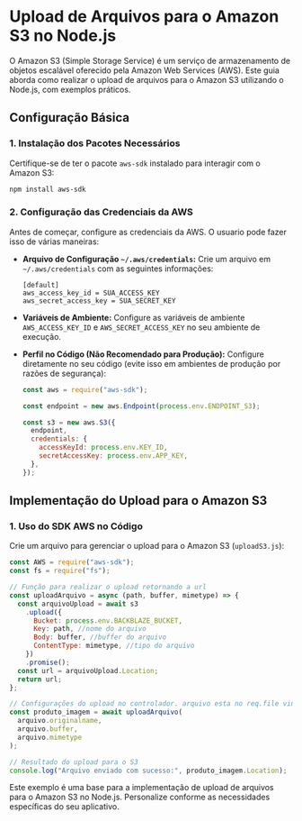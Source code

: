 # Upload de Arquivos para o Amazon S3 no Node.js

O Amazon S3 (Simple Storage Service) é um serviço de armazenamento de objetos escalável oferecido pela Amazon Web Services (AWS). Este guia aborda como realizar o upload de arquivos para o Amazon S3 utilizando o Node.js, com exemplos práticos.

## Configuração Básica

### 1. **Instalação dos Pacotes Necessários**

Certifique-se de ter o pacote `aws-sdk` instalado para interagir com o Amazon S3:

```bash
npm install aws-sdk
```

### 2. **Configuração das Credenciais da AWS**

Antes de começar, configure as credenciais da AWS. O usuario pode fazer isso de várias maneiras:

- **Arquivo de Configuração `~/.aws/credentials`:**
  Crie um arquivo em `~/.aws/credentials` com as seguintes informações:

  ```
  [default]
  aws_access_key_id = SUA_ACCESS_KEY
  aws_secret_access_key = SUA_SECRET_KEY
  ```

- **Variáveis de Ambiente:**
  Configure as variáveis de ambiente `AWS_ACCESS_KEY_ID` e `AWS_SECRET_ACCESS_KEY` no seu ambiente de execução.

- **Perfil no Código (Não Recomendado para Produção):**
  Configure diretamente no seu código (evite isso em ambientes de produção por razões de segurança):

  ```javascript
  const aws = require("aws-sdk");

  const endpoint = new aws.Endpoint(process.env.ENDPOINT_S3);

  const s3 = new aws.S3({
    endpoint,
    credentials: {
      accessKeyId: process.env.KEY_ID,
      secretAccessKey: process.env.APP_KEY,
    },
  });
  ```

## Implementação do Upload para o Amazon S3

### 1. **Uso do SDK AWS no Código**

Crie um arquivo para gerenciar o upload para o Amazon S3 (`uploadS3.js`):

```javascript
const AWS = require("aws-sdk");
const fs = require("fs");

// Função para realizar o upload retornando a url
const uploadArquivo = async (path, buffer, mimetype) => {
  const arquivoUpload = await s3
    .upload({
      Bucket: process.env.BACKBLAZE_BUCKET,
      Key: path, //nome do arquivo
      Body: buffer, //buffer do arquivo
      ContentType: mimetype, //tipo do arquivo
    })
    .promise();
  const url = arquivoUpload.Location;
  return url;
};

// Configurações do upload no controlador. arquivo esta no req.file vindo do multer
const produto_imagem = await uploadArquivo(
  arquivo.originalname,
  arquivo.buffer,
  arquivo.mimetype
);

// Resultado do upload para o S3
console.log("Arquivo enviado com sucesso:", produto_imagem.Location);
```

Este exemplo é uma base para a implementação de upload de arquivos para o Amazon S3 no Node.js. Personalize conforme as necessidades específicas do seu aplicativo.
